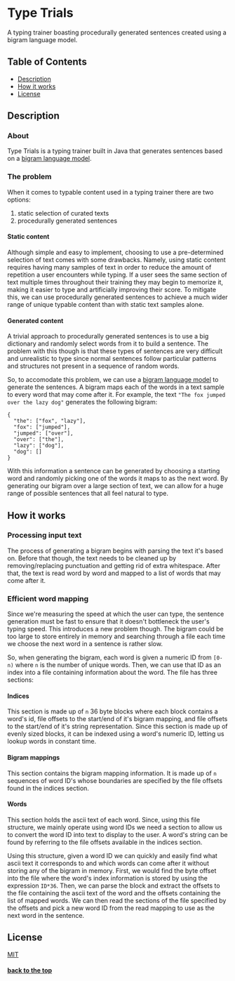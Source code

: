 # Type Trials
A typing trainer boasting procedurally generated sentences created using a bigram language model.
## Table of Contents
* [Description](#description)
* [How it works](#how-it-works)
* [License](#license)

## Description
### About
Type Trials is a typing trainer built in Java that generates sentences based on a [bigram language model](https://en.wikipedia.org/wiki/Bigram).

### The problem
When it comes to typable content used in a typing trainer there are two options:
1. static selection of curated texts
2. procedurally generated sentences

#### Static content
Although simple and easy to implement, choosing to use a pre-determined selection of text comes with some drawbacks. Namely, using static content requires having many samples of text in order to reduce the amount of repetition a user encounters while typing. If a user sees the same section of text multiple times throughout their training they may begin to memorize it, making it easier to type and artificially improving their score. To mitigate this, we can use procedurally generated sentences to achieve a much wider range of unique typable content than with static text samples alone.

#### Generated content
A trivial approach to procedurally generated sentences is to use a big dictionary and randomly select words from it to build a sentence. The problem with this though is that these types of sentences are very difficult and unrealistic to type since normal sentences follow particular patterns and structures not present in a sequence of random words.

So, to accomodate this problem, we can use a [bigram language model](https://en.wikipedia.org/wiki/Bigram) to generate the sentences. A bigram maps each of the words in a text sample to every word that may come after it. For example, the text `"The fox jumped over the lazy dog"` generates the following bigram:
```
{
  "the": ["fox", "lazy"],
  "fox": ["jumped"],
  "jumped": ["over"],
  "over": ["the"],
  "lazy": ["dog"],
  "dog": []
}
```
With this information a sentence can be generated by choosing a starting word and randomly picking one of the words it maps to as the next word. By generating our bigram over a large section of text, we can allow for a huge range of possible sentences that all feel natural to type.

## How it works
### Processing input text
The process of generating a bigram begins with parsing the text it's based on. Before that though, the text needs to be cleaned up by removing/replacing punctuation and getting rid of extra whitespace. After that, the text is read word by word and mapped to a list of words that may come after it.

### Efficient word mapping
Since we're measuring the speed at which the user can type, the sentence generation must be fast to ensure that it doesn't bottleneck the user's typing speed. This introduces a new problem though. The bigram could be too large to store entirely in memory and searching through a file each time we choose the next word in a sentence is rather slow.

So, when generating the bigram, each word is given a numeric ID from `[0-n)` where `n` is the number of unique words. Then, we can use that ID as an index into a file containing information about the word. The file has three sections:
#### Indices
This section is made up of `n` 36 byte blocks where each block contains a word's id, file offsets to the start/end of it's bigram mapping, and file offsets to the start/end of it's string representation. Since this section is made up of evenly sized blocks, it can be indexed using a word's numeric ID, letting us lookup words in constant time.
#### Bigram mappings
This section contains the bigram mapping information. It is made up of `n` sequences of word ID's whose boundaries are specified by the file offsets found in the indices section.
#### Words
This section holds the ascii text of each word. Since, using this file structure, we mainly operate using word IDs we need a section to allow us to convert the word ID into text to display to the user. A word's string can be found by referring to the file offsets available in the indices section.

Using this structure, given a word ID we can quickly and easily find what ascii text it corresponds to and which words can come after it without storing any of the bigram in memory. First, we would find the byte offset into the file where the word's index information is stored by using the expression `ID*36`. Then, we can parse the block and extract the offsets to the file containing the ascii text of the word and the offsets containing the list of mapped words. We can then read the sections of the file specified by the offsets and pick a new word ID from the read mapping to use as the next word in the sentence.

## License
[MIT](https://mit-license.org/)


#### [back to the top](#type-trials)
